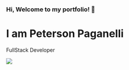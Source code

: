 ### Hi, Welcome to my portfolio! 👋
<h1>I am Peterson Paganelli</h1>
<p>FullStack Developer</p>

<img src="https://github-readme-stats.vercel.app/api/top-langs/?username=Peterson-Paganelli" alt="">
<br />
<img src="https://github-readme-stats.vercel.app/api?username=Peterson-Paganelli&show_icons=true&theme=radical"/>




<!--
**Peterson-Paganelli/Peterson-Paganelli** is a ✨ _special_ ✨ repository because its `README.md` (this file) appears on your GitHub profile.

Here are some ideas to get you started:

- 🔭 I’m currently working on ...
- 🌱 I’m currently learning ...
- 👯 I’m looking to collaborate on ...
- 🤔 I’m looking for help with ...
- 💬 Ask me about ...
- 📫 How to reach me: ...
- 😄 Pronouns: ...
- ⚡ Fun fact: ...
-->
